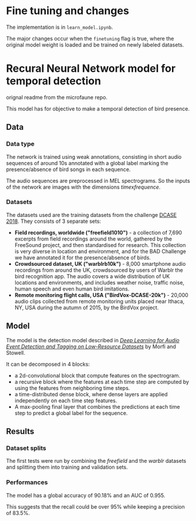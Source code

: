 # Fine tuning and changes

The implementation is in ```learn_model.ipynb```. 

The major changes occur when the ```finetuning``` flag is true, where the original model weight is loaded and be trained on newly labeled datasets. 

# Recural Neural Network model for temporal detection
orignal readme from the microfaune repo.  

This model has for objective to make a temporal detection of bird presence.


## Data

### Data type

The network is trained using weak annotations, consisting in short audio sequences of around 10s annotated with a global label marking the presence/absence of bird songs in each sequence.

The audio sequences are preprocessed in MEL spectrograms. So the inputs of the network are images with the dimensions *time*x*frequence*.

### Datasets

The datasets used are the training datasets from the challenge [DCASE 2018](http://dcase.community/challenge2018/task-bird-audio-detection-results). They consists of 3 separate sets:

* **Field recordings, worldwide ("freefield1010")** - a collection of 7,690 excerpts from field recordings around the world, gathered by the FreeSound project, and then standardised for research. This collection is very diverse in location and environment, and for the BAD Challenge we have annotated it for the presence/absence of birds.
* **Crowdsourced dataset, UK ("warblrb10k")** - 8,000 smartphone audio recordings from around the UK, crowdsourced by users of Warblr the bird recognition app. The audio covers a wide distribution of UK locations and environments, and includes weather noise, traffic noise, human speech and even human bird imitations.
* **Remote monitoring flight calls, USA ("BirdVox-DCASE-20k")** - 20,000 audio clips collected from remote monitoring units placed near Ithaca, NY, USA during the autumn of 2015, by the BirdVox project.


## Model

The model is the detection model described in [*Deep Learning for Audio Event Detection and
Tagging on Low-Resource Datasets*](https://www.researchgate.net/publication/327132108_Deep_Learning_for_Audio_Event_Detection_and_Tagging_on_Low-Resource_Datasets/fulltext/5b7b8bb792851c1e1223cdce/Deep-Learning-for-Audio-Event-Detection-and-Tagging-on-Low-Resource-Datasets.pdf) by Morfi and Stowell.

It can be decomposed in 4 blocks:

* a 2d-convolutional block that compute features on the spectrogram.
* a recursive block where the features at each time step are computed by using the features from neighboring time steps.
* a time-distributed dense block, where dense layers are applied independently on each time step features.
* A max-pooling final layer that combines the predictions at each time step to predict a global label for the sequence.


## Results

### Dataset splits

The first tests were run by combining the *freefield* and the *warblr* datasets and splitting them into training and validation sets.

### Performances

The model has a global accuracy of 90.18% and an AUC of 0.955. 


This suggests that the recall could be over 95% while keeping a precision of 83.5%.



